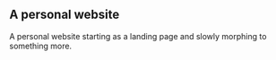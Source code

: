 ## A personal website
A personal website starting as a landing page and slowly morphing to something more.
